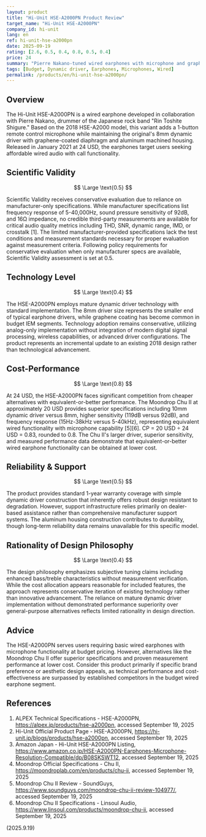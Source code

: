 ```yaml
---
layout: product
title: "Hi-Unit HSE-A2000PN Product Review"
target_name: "Hi-Unit HSE-A2000PN"
company_id: hi-unit
lang: en
ref: hi-unit-hse-a2000pn
date: 2025-09-19
rating: [2.6, 0.5, 0.4, 0.8, 0.5, 0.4]
price: 24
summary: "Pierre Nakano-tuned wired earphones with microphone and graphene-coated drivers, offering basic functionality at competitive pricing"
tags: [Budget, Dynamic driver, Earphones, Microphones, Wired]
permalink: /products/en/hi-unit-hse-a2000pn/
---
```

## Overview

The Hi-Unit HSE-A2000PN is a wired earphone developed in collaboration with Pierre Nakano, drummer of the Japanese rock band "Rin Toshite Shigure." Based on the 2018 HSE-A2000 model, this variant adds a 1-button remote control microphone while maintaining the original's 8mm dynamic driver with graphene-coated diaphragm and aluminum machined housing. Released in January 2021 at 24 USD, the earphones target users seeking affordable wired audio with call functionality.

## Scientific Validity

$$ \Large \text{0.5} $$

Scientific Validity receives conservative evaluation due to reliance on manufacturer-only specifications. While manufacturer specifications list frequency response of 5-40,000Hz, sound pressure sensitivity of 92dB, and 16Ω impedance, no credible third-party measurements are available for critical audio quality metrics including THD, SNR, dynamic range, IMD, or crosstalk [1]. The limited manufacturer-provided specifications lack the test conditions and measurement standards necessary for proper evaluation against measurement criteria. Following policy requirements for conservative evaluation when only manufacturer specs are available, Scientific Validity assessment is set at 0.5.

## Technology Level

$$ \Large \text{0.4} $$

The HSE-A2000PN employs mature dynamic driver technology with standard implementation. The 8mm driver size represents the smaller end of typical earphone drivers, while graphene coating has become common in budget IEM segments. Technology adoption remains conservative, utilizing analog-only implementation without integration of modern digital signal processing, wireless capabilities, or advanced driver configurations. The product represents an incremental update to an existing 2018 design rather than technological advancement.

## Cost-Performance

$$ \Large \text{0.8} $$

At 24 USD, the HSE-A2000PN faces significant competition from cheaper alternatives with equivalent-or-better performance. The Moondrop Chu II at approximately 20 USD provides superior specifications including 10mm dynamic driver versus 8mm, higher sensitivity (119dB versus 92dB), and frequency response (15Hz-38kHz versus 5-40kHz), representing equivalent wired functionality with microphone capability [5][6]. CP = 20 USD ÷ 24 USD = 0.83, rounded to 0.8. The Chu II's larger driver, superior sensitivity, and measured performance data demonstrate that equivalent-or-better wired earphone functionality can be obtained at lower cost.

## Reliability & Support

$$ \Large \text{0.5} $$

The product provides standard 1-year warranty coverage with simple dynamic driver construction that inherently offers robust design resistant to degradation. However, support infrastructure relies primarily on dealer-based assistance rather than comprehensive manufacturer support systems. The aluminum housing construction contributes to durability, though long-term reliability data remains unavailable for this specific model.

## Rationality of Design Philosophy

$$ \Large \text{0.4} $$

The design philosophy emphasizes subjective tuning claims including enhanced bass/treble characteristics without measurement verification. While the cost allocation appears reasonable for included features, the approach represents conservative iteration of existing technology rather than innovative advancement. The reliance on mature dynamic driver implementation without demonstrated performance superiority over general-purpose alternatives reflects limited rationality in design direction.

## Advice

The HSE-A2000PN serves users requiring basic wired earphones with microphone functionality at budget pricing. However, alternatives like the Moondrop Chu II offer superior specifications and proven measurement performance at lower cost. Consider this product primarily if specific brand preference or aesthetic design appeals, as technical performance and cost-effectiveness are surpassed by established competitors in the budget wired earphone segment.

## References

1. ALPEX Technical Specifications - HSE-A2000PN, https://alpex.jp/products/hse-a2000pn, accessed September 19, 2025
2. Hi-Unit Official Product Page - HSE-A2000PN, https://hi-unit.jp/blogs/products/hse-a2000pn, accessed September 19, 2025
3. Amazon Japan - Hi-Unit HSE-A2000PN Listing, https://www.amazon.co.jp/HSE-A2000PN-Earphones-Microphone-Resolution-Compatible/dp/B08SKSWT12, accessed September 19, 2025
4. Moondrop Official Specifications - Chu II, https://moondroplab.com/en/products/chu-ii, accessed September 19, 2025
5. Moondrop Chu II Review - SoundGuys, https://www.soundguys.com/moondrop-chu-ii-review-104977/, accessed September 19, 2025
6. Moondrop Chu II Specifications - Linsoul Audio, https://www.linsoul.com/products/moondrop-chu-ii, accessed September 19, 2025

(2025.9.19)